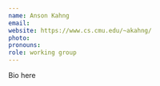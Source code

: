 ```yaml
---
name: Anson Kahng
email:
website: https://www.cs.cmu.edu/~akahng/
photo:
pronouns:
role: working group
---
```


Bio here